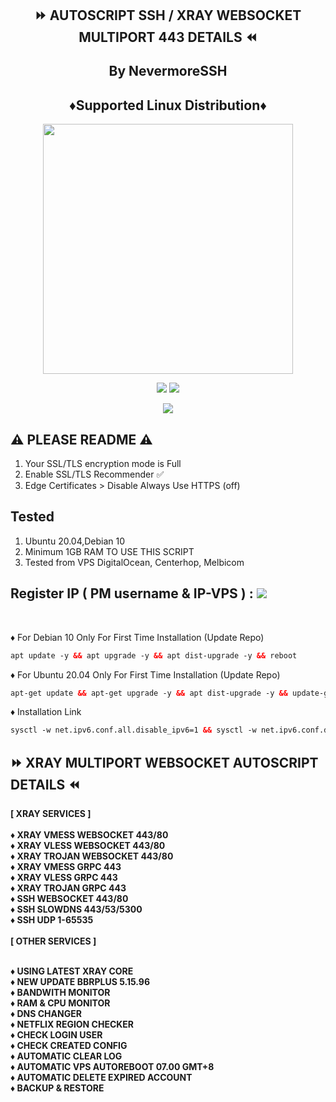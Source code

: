 <!DOCTYPE html>
<h2 align="center">
⏩ AUTOSCRIPT SSH / XRAY WEBSOCKET MULTIPORT 443 DETAILS ⏪

  By NevermoreSSH 
<br> 
  
<h2 align="center"> ♦️Supported Linux Distribution♦️</h2>
<p align="center"><img src="https://d33wubrfki0l68.cloudfront.net/5911c43be3b1da526ed609e9c55783d9d0f6b066/9858b/assets/img/debian-ubuntu-hover.png"width="400"></p>
<p align="center"><img src="https://img.shields.io/static/v1?style=for-the-badge&logo=debian&label=Debian%2010&message=Buster&color=red"> <img src="https://img.shields.io/static/v1?style=for-the-badge&logo=ubuntu&label=Ubuntu%2020.04&message=LTS&color=orange"></p>
  
<p align="center"><img src="https://img.shields.io/badge/Service-Multiport (XRAYS)-white"></p>

## ⚠️ PLEASE README ⚠️
1. Your SSL/TLS encryption mode is Full
2. Enable SSL/TLS Recommender ✅
3. Edge Certificates > Disable Always Use HTTPS (off)

## Tested
1. Ubuntu 20.04,Debian 10
2. Minimum 1GB RAM TO USE THIS SCRIPT
3. Tested from VPS DigitalOcean, Centerhop, Melbicom

## Register IP ( PM username & IP-VPS ) : <a href="https://t.me/todfix667" target=”_blank”><img src="https://img.shields.io/static/v1?style=for-the-badge&logo=Telegram&label=Telegram&message=Click%20Here&color=blue"></a><br>

<br>
</b>
</b>

♦️ For Debian 10 Only For First Time Installation (Update Repo) <br>
 
  ```html
 apt update -y && apt upgrade -y && apt dist-upgrade -y && reboot
  ```
  ♦️ For Ubuntu 20.04 Only For First Time Installation (Update Repo) <br>
  
  ```html
 apt-get update && apt-get upgrade -y && apt dist-upgrade -y && update-grub && reboot
 ```
♦️ Installation Link  <br>

  ```html
sysctl -w net.ipv6.conf.all.disable_ipv6=1 && sysctl -w net.ipv6.conf.default.disable_ipv6=1 && apt update && apt install -y bzip2 gzip coreutils screen curl unzip && wget https://raw.githubusercontent.com/daneshswara29/Vergil/main/setup.sh && chmod +x setup.sh && sed -i -e 's/\r$//' setup.sh && screen -S setup ./setup.sh
  ```
<b>

## ⏩ XRAY MULTIPORT WEBSOCKET AUTOSCRIPT DETAILS ⏪
<b>
[ XRAY SERVICES ] <br>
<br>
♦️ XRAY VMESS WEBSOCKET 443/80<br>
♦️ XRAY VLESS WEBSOCKET 443/80 <br>
♦️ XRAY TROJAN WEBSOCKET 443/80<br>
♦️ XRAY VMESS GRPC 443<br>
♦️ XRAY VLESS GRPC 443  <br>
♦️ XRAY TROJAN GRPC 443<br>
♦️ SSH WEBSOCKET 443/80<br>
♦️ SSH SLOWDNS 443/53/5300<br>
♦️ SSH UDP 1-65535<br>
<br>
[ OTHER SERVICES ] <br>
<br>

♦️ USING LATEST XRAY CORE <br>
♦️ NEW UPDATE BBRPLUS 5.15.96 <br>
♦️ BANDWITH MONITOR <br>
♦️ RAM & CPU MONITOR <br>
♦️ DNS CHANGER <br>
♦️ NETFLIX REGION CHECKER <br>
♦️ CHECK LOGIN USER <br>
♦️ CHECK CREATED CONFIG <br>
♦️ AUTOMATIC CLEAR LOG <br>
♦️ AUTOMATIC VPS AUTOREBOOT 07.00 GMT+8 <br>
♦️ AUTOMATIC DELETE EXPIRED ACCOUNT <br>
♦️ BACKUP & RESTORE <br></br>
